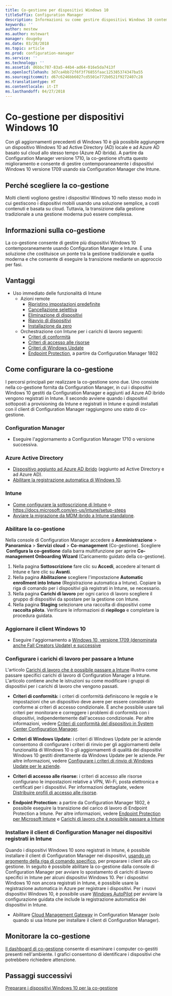 ```yaml
---
title: Co-gestione per dispositivi Windows 10
titleSuffix: Configuration Manager
description: Informazioni su come gestire dispositivi Windows 10 contemporaneamente tramite Configuration Manager e Microsoft Intune.
keywords: ''
author: mestew
ms.author: mstewart
manager: dougeby
ms.date: 03/28/2018
ms.topic: article
ms.prod: configuration-manager
ms.service: ''
ms.technology: ''
ms.assetid: d6bbc787-83a5-44b4-ad64-016e5da7413f
ms.openlocfilehash: 3d7ca4bb72f6f3f76855faac125385374347ba55
ms.sourcegitcommit: d67c6246bb6027cd5501e772b0521f9272407c28
ms.translationtype: HT
ms.contentlocale: it-IT
ms.lasthandoff: 04/27/2018
---
```

# <a name="co-management-for-windows-10-devices"></a>Co-gestione per dispositivi Windows 10    
 Con gli aggiornamenti precedenti di Windows 10 è già possibile aggiungere un dispositivo Windows 10 ad Active Directory (AD) locale e ad Azure AD basato sul cloud allo stesso tempo (Azure AD ibrida). A partire da Configuration Manager versione 1710, la co-gestione sfrutta questo miglioramento e consente di gestire contemporaneamente i dispositivi Windows 10 versione 1709 usando sia Configuration Manager che Intune. <!-- 1350871 -->
## <a name="why-co-management"></a>Perché scegliere la co-gestione
Molti clienti vogliono gestire i dispositivi Windows 10 nello stesso modo in cui gestiscono i dispositivi mobili usando una soluzione semplice, a costi contenuti e basata su cloud. Tuttavia, la transizione dalla gestione tradizionale a una gestione moderna può essere complessa.  
## <a name="what-is-co-management"></a>Informazioni sulla co-gestione
La co-gestione consente di gestire più dispositivi Windows 10 contemporaneamente usando Configuration Manager e Intune. È una soluzione che costituisce un ponte tra la gestione tradizionale e quella moderna e che consente di eseguire la transizione mediante un approccio per fasi.

## <a name="benefits"></a>Vantaggi 
- Uso immediato delle funzionalità di Intune 
    - Azioni remote
        - [Ripristino impostazioni predefinite](https://docs.microsoft.com/intune/devices-wipe#factory-reset)
        - [Cancellazione selettiva](https://docs.microsoft.com/intune/apps-selective-wipe)
        - [Eliminazione di dispositivi](https://docs.microsoft.com/intune/devices-wipe#delete-devices-from-the-azure-active-directory-portal)
        - [Riavvio di dispositivi](https://docs.microsoft.com/intune/device-restart)
        - [Installazione da zero](https://docs.microsoft.com/intune/device-fresh-start)
    - Orchestrazione con Intune per i carichi di lavoro seguenti:
        - [Criteri di conformità](https://docs.microsoft.com/intune/device-compliance-get-started)
        - [Criteri di accesso alle risorse](https://docs.microsoft.com/intune/device-profiles)
        - [Criteri di Windows Update](https://docs.microsoft.com/intune/windows-update-for-business-configure)
        - [Endpoint Protection](https://docs.microsoft.com/en-us/intune/endpoint-protection-windows-10), a partire da Configuration Manager 1802 <!-- 1357365 -->
    
## <a name="how-to-configure-co-management"></a>Come configurare la co-gestione
I percorsi principali per realizzare la co-gestione sono due. Uno consiste nella co-gestione fornita da Configuration Manager, in cui i dispositivi Windows 10 gestiti da Configuration Manager e aggiunti ad Azure AD ibrido vengono registrati in Intune. Il secondo avviene quando i dispositivi sottoposti a provisioning da Intune e registrati in Intune e quindi installati con il client di Configuration Manager raggiungono uno stato di co-gestione.

### <a name="configuration-manager"></a>**Configuration Manager**
 -  Eseguire l'aggiornamento a Configuration Manager 1710 o versione successiva.


### <a name="azure-active-directory"></a>**Azure Active Directory**
  - [Dispositivo aggiunto ad Azure AD ibrido](https://docs.microsoft.com/azure/active-directory/device-management-hybrid-azuread-joined-devices-setup) (aggiunto ad Active Directory e ad Azure AD).
  - [Abilitare la registrazione automatica di Windows 10](https://docs.microsoft.com/intune/windows-enroll).


### <a name="intune"></a>**Intune**
 - [Come configurare la sottoscrizione di Intune](/sccm/mdm/deploy-use/configure-intune-subscription) o https://docs.microsoft.com/en-us/intune/setup-steps
 - [Avviare la migrazione da MDM ibrido a Intune standalone](/sccm/mdm/deploy-use/migrate-hybridmdm-to-intunesa).


### <a name="enable-co-management"></a>Abilitare la co-gestione 
 Nella console di Configuration Manager accedere a **Amministrazione** > **Panoramica** > **Servizi cloud** > **Co-management** (Co-gestione). Scegliere  **Configura la co-gestione** dalla barra multifunzione per aprire **Co-management Onboarding Wizard** (Caricamento guidato della co-gestione). 
   
1. Nella pagina **Sottoscrizione** fare clic su **Accedi**, accedere al tenant di Intune e fare clic su **Avanti**.    
2. Nella pagina **Abilitazione** scegliere l'impostazione **Automatic enrollment into Intune** (Registrazione automatica a Intune). Copiare la riga di comando per i dispositivi già registrati in Intune, se necessario. 
3. Nella pagina **Carichi di lavoro** per ogni carico di lavoro scegliere il gruppo di dispositivi da spostare per la gestione con Intune.
4. Nella pagina **Staging** selezionare una raccolta di dispositivi come **raccolta pilota**. Verificare le informazioni di **riepilogo** e completare la procedura guidata. 

### <a name="upgrade-windows-10-client"></a>Aggiornare il client Windows 10
- Eseguire l'aggiornamento a [Windows 10, versione 1709 (denominata anche Fall Creators Update) e successive](/sccm/osd/deploy-use/manage-windows-as-a-service)

### <a name="configure-workloads-to-switch-to-intune"></a>Configurare i carichi di lavoro per passare a Intune 
L'articolo [Carichi di lavoro che è possibile passare a Intune](/sccm/core/clients/manage/co-management-switch-workloads#Workloads-able-to-be-transitioned-to-Intune) illustra come passare specifici carichi di lavoro di Configuration Manager a Intune. L'articolo contiene anche le istruzioni su come modificare i gruppi di dispositivi per i carichi di lavoro che vengono passati.

- **Criteri di conformità:** i criteri di conformità definiscono le regole e le impostazioni che un dispositivo deve avere per essere considerato conforme ai criteri di accesso condizionale. È anche possibile usare tali criteri per monitorare e correggere i problemi di conformità con i dispositivi, indipendentemente dall'accesso condizionale. Per altre informazioni, vedere [Criteri di conformità del dispositivo in System Center Configuration Manager](https://docs.microsoft.com/intune/device-compliance-get-started).  

- **Criteri di Windows Update:** i criteri di Windows Update per le aziende consentono di configurare i criteri di rinvio per gli aggiornamenti delle funzionalità di Windows 10 o gli aggiornamenti di qualità dei dispositivi Windows 10 gestiti direttamente da Windows Update per le aziende. Per altre informazioni, vedere [Configurare i criteri di rinvio di Windows Update per le aziende](https://docs.microsoft.com/intune/windows-update-for-business-configure).  

- **Criteri di accesso alle risorse:** i criteri di accesso alle risorse configurano le impostazioni relative a VPN, Wi-Fi, posta elettronica e certificati per i dispositivi. Per informazioni dettagliate, vedere [Distribuire profili di accesso alle risorse](https://docs.microsoft.com/intune/device-profiles).

- **Endpoint Protection:** a partire da Configuration Manager 1802, è possibile eseguire la transizione del carico di lavoro di Endpoint Protection a Intune. Per altre informazioni, vedere [Endpoint Protection per Microsoft Intune](https://docs.microsoft.com/en-us/intune/endpoint-protection-windows-10)<!-- 1357365 --> e [Carichi di lavoro che è possibile passare a Intune](/sccm/core/clients/manage/co-management-switch-workloads#Workloads-able-to-be-transitioned-to-Intune)


### <a name="install-configuration-manager-client-to-the-devices-enrolled-in-intune"></a>Installare il client di Configuration Manager nei dispositivi registrati in Intune
Quando i dispositivi Windows 10 sono registrati in Intune, è possibile installare il client di Configuration Manager nei dispositivi, [usando un argomento della riga di comando specifico](/sccm/core/clients/manage/co-management-prepare#command-line-to-install-configuration-manager-client), per preparare i client alla co-gestione. In seguito è possibile abilitare la co-gestione dalla console di Configuration Manager per avviare lo spostamento di carichi di lavoro specifici in Intune per alcuni dispositivi Windows 10.
Per i dispositivi Windows 10 non ancora registrati in Intune, è possibile usare la registrazione automatica in Azure per registrare i dispositivi. Per i nuovi dispositivi Windows 10, è possibile usare [Windows AutoPilot](https://docs.microsoft.com/intune/enrollment-autopilot) per avviare la configurazione guidata che include la registrazione automatica dei dispositivi in Intune.
 - Abilitare [Cloud Management Gateway](/sccm/core/clients/manage/manage-clients-internet#cloud-management-gateway) in Configuration Manager (solo quando si usa Intune per installare il client di Configuration Manager).

## <a name="monitor-co-management"></a>Monitorare la co-gestione
[Il dashboard di co-gestione](/sccm/core/clients/manage/co-management-dashboard) consente di esaminare i computer co-gestiti presenti nell'ambiente. I grafici consentono di identificare i dispositivi che potrebbero richiedere attenzione.


## <a name="next-steps"></a>Passaggi successivi
[Preparare i dispositivi Windows 10 per la co-gestione](co-management-prepare.md)
